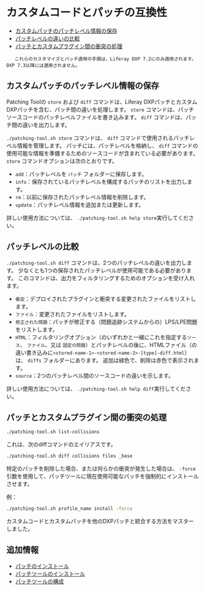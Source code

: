 # カスタムコードとパッチの互換性


  - [カスタムパッチのパッチレベル情報の保存](#storing-patch-level-information-for-custom-patches)
  - [パッチレベルの違いの比較](#comparing-patch-level-differences)
  - [パッチとカスタムプラグイン間の衝突の処理](#handling-collisions-between-patches-and-custom-plugins)

<!-- end list -->

``` important::
   これらのカスタマイズとパッチ適用の手順は、Liferay DXP 7.2にのみ適用されます。 DXP 7.3以降には適用されません。
```

## カスタムパッチのパッチレベル情報の保存

Patching Toolの `store` および `diff` コマンドは、Liferay DXPパッチとカスタムDXPパッチを含む、パッチ間の違いを処理します。 `store` コマンドは、パッチソースコードのパッチレベルファイルを書き込みます。 `diff` コマンドは、パッチ間の違いを出力します。

`./patching-tool.sh store` コマンドは、 `diff` コマンドで使用されるパッチレベル情報を管理します。 パッチには、パッチレベルを格納し、 `diff` コマンドの使用可能な情報を準備するためのソースコードが含まれている必要があります。 `store` コマンドオプションは次のとおりです。

  - `add`：パッチレベルを `パッチ` フォルダーに保存します。
  - `info`：保存されているパッチレベルを構成するパッチのリストを出力します。
  - `rm`：以前に保存されたパッチレベル情報を削除します。
  - `update`：パッチレベル情報を追加または更新します。

詳しい使用方法については、 `./patching-tool.sh help store`実行してください。

## パッチレベルの比較

`./patching-tool.sh diff` コマンドは、2つのパッチレベルの違いを出力します。 少なくとも1つの保存されたパッチレベルが使用可能である必要があります。 このコマンドは、出力をフィルタリングするためのオプションを受け入れます。

  - `衝突`：デプロイされたプラグインと衝突する変更されたファイルをリストします。
  - `ファイル`：変更されたファイルをリストします。
  - `修正された問題`：パッチが修正する（問題追跡システムからの）LPS/LPE問題をリストします。
  - `HTML`：フィルタリングオプション（のいずれかと一緒にこれを指定する`ソース`、 `ファイル`、又は `固定の問題`）とパッチレベルの後に、HTMLファイル（の違い書き込みに`<stored-name-1>-<stored-name-2>-[type]-diff.html`）は、 `diffs` フォルダーにあります。 追加は緑色で、削除は赤色で表示されます。
  - `source`：2つのパッチレベル間のソースコードの違いを示します。

詳しい使用方法については、 `./patching-tool.sh help diff`実行してください。

## パッチとカスタムプラグイン間の衝突の処理


``` bash
./patching-tool.sh list-collisions
```

これは、次のdiffコマンドのエイリアスです。

``` bash
./patching-tool.sh diff collisions files _base
```


特定のパッチを削除した場合、または何らかの衝突が発生した場合は、 `-force` 引数を使用して、パッチツールに現在使用可能なパッチを強制的にインストールさせます。

例：

``` bash
./patching-tool.sh profile_name install -force
```

カスタムコードとカスタムパッチを他のDXPパッチと統合する方法をマスターしました。

## 追加情報

  - [パッチのインストール](../installing-patches-for-dxp-7-3-and-earlier.md)
  - [パッチツールのインストール](../../reference/installing-the-patching-tool.md)
  - [パッチツールの構成](../../reference/configuring-the-patching-tool.md)
